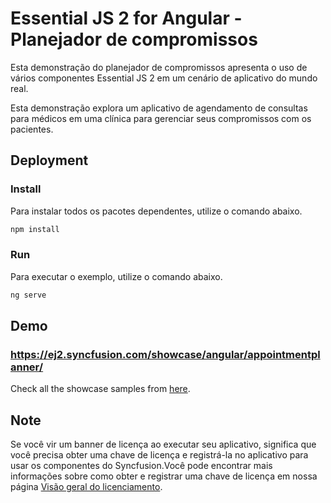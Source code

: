 # Essential JS 2 for Angular - Planejador de compromissos
Esta demonstração do planejador de compromissos apresenta o uso de vários componentes Essential JS 2 em um cenário de aplicativo do mundo real. 

Esta demonstração explora um aplicativo de agendamento de consultas para médicos em uma clínica para gerenciar seus compromissos com os pacientes.

## Deployment

### Install

Para instalar todos os pacotes dependentes, utilize o comando abaixo.

```sh
npm install
```

### Run

Para executar o exemplo, utilize o comando abaixo.

```sh
ng serve
```

## Demo

### <a href="https://ej2.syncfusion.com/showcase/angular/appointmentplanner/" target="_blank">https://ej2.syncfusion.com/showcase/angular/appointmentplanner/</a>

Check all the showcase samples from <a href="https://ej2.syncfusion.com/home/angular.html" target="_blank">here</a>.

## Note

Se você vir um banner de licença ao executar seu aplicativo, significa que você precisa obter uma chave de licença e registrá-la no aplicativo para usar os componentes do Syncfusion.Você pode encontrar mais informações sobre como obter e registrar uma chave de licença em nossa página
<a href="https://ej2.syncfusion.com/angular/documentation/licensing/overview" target="_blank">Visão geral do licenciamento</a>.
